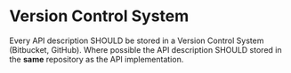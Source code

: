 # Version Control System
Every API description SHOULD be stored in a Version Control System (Bitbucket, GitHub). Where possible the API description SHOULD stored in the **same** repository as the API implementation.